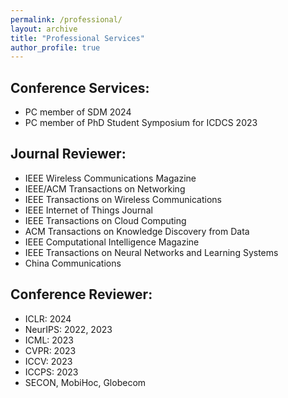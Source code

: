 ```yaml
---
permalink: /professional/
layout: archive
title: "Professional Services"
author_profile: true
---
```

## Conference Services:

* PC member of SDM 2024
* PC member of PhD Student Symposium for ICDCS 2023

## Journal Reviewer:

* IEEE Wireless Communications Magazine
* IEEE/ACM Transactions on Networking
* IEEE Transactions on Wireless Communications
* IEEE Internet of Things Journal
* IEEE Transactions on Cloud Computing
* ACM Transactions on Knowledge Discovery from Data
* IEEE Computational Intelligence Magazine
* IEEE Transactions on Neural Networks and Learning Systems
* China Communications

## Conference Reviewer:

* ICLR: 2024
* NeurIPS: 2022, 2023
* ICML: 2023
* CVPR: 2023
* ICCV: 2023
* ICCPS: 2023
* SECON, MobiHoc, Globecom
